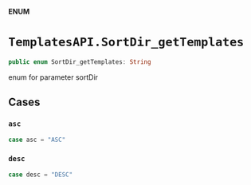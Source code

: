 **ENUM**

# `TemplatesAPI.SortDir_getTemplates`

```swift
public enum SortDir_getTemplates: String
```

enum for parameter sortDir

## Cases
### `asc`

```swift
case asc = "ASC"
```

### `desc`

```swift
case desc = "DESC"
```
